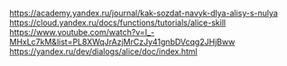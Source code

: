 https://academy.yandex.ru/journal/kak-sozdat-navyk-dlya-alisy-s-nulya
https://cloud.yandex.ru/docs/functions/tutorials/alice-skill
https://www.youtube.com/watch?v=I_-MHxLc7kM&list=PL8XWqJrAzjMrCzJy41gnbDVcqg2JHjBww
https://yandex.ru/dev/dialogs/alice/doc/index.html
